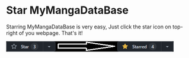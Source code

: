 # Star MyMangaDataBase

Starring MyMangaDataBase is very easy, Just click the star icon on top-right of you webpage. That's it!

![Star.png](/docs/images/others/star.png "How to star MMDB") 
